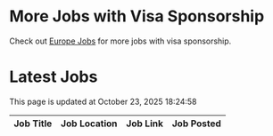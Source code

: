 # More Jobs with Visa Sponsorship

Check out [Europe Jobs](https://github.com/sureshparimi/europejobs#latest-jobs) for more jobs with visa sponsorship.

# Latest Jobs

This page is updated at October 23, 2025 18:24:58

| Job Title | Job Location | Job Link | Job Posted |
| --- | --- | --- | --- |
